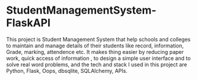 # StudentManagementSystem-FlaskAPI



This project is Student Management System that help schools and colleges to maintain and manage details of their students like record, information, Grade, marking, attendence etc. It makes thing easier by reducing paper work, quick access of information , to design a simple user interface and to solve real word problems, and the tech and stack I used in this project are Python, Flask, Oops, dbsqlite, SQLAlchemy, APIs.
